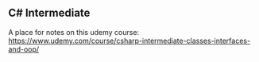 ## C# Intermediate

A place for notes on this udemy course: https://www.udemy.com/course/csharp-intermediate-classes-interfaces-and-oop/
